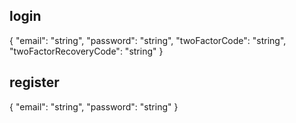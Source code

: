 ## login 
{
  "email": "string",
  "password": "string",
  "twoFactorCode": "string",
  "twoFactorRecoveryCode": "string"
}

## register

{
  "email": "string",
  "password": "string"
}
